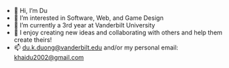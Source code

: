 - 👋 Hi, I’m Du
- 👀 I’m interested in Software, Web, and Game Design
- 🌱 I’m currently a 3rd year at Vanderbilt University 
- 💞️ I enjoy creating new ideas and collaborating with others and help them create theirs!
- 📫 du.k.duong@vanderbilt.edu and/or my personal email: khaidu2002@gmail.com

<!---
ShoggyR79/ShoggyR79 is a ✨ special ✨ repository because its `README.md` (this file) appears on your GitHub profile.
You can click the Preview link to take a look at your changes.
--->
